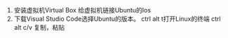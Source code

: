 1. 安装虚拟机Virtual Box
     给虚拟机链接Ubuntu的Ios
2. 下载Visual Studio Code选择Ubuntu的版本。
     ctrl alt t打开Linux的终端
     ctrl alt c/v 复制，粘贴
   
